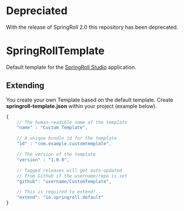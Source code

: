# Depreciated
With the release of SpringRoll 2.0 this repository has been deprecated.

# SpringRollTemplate

Default template for the [SpringRoll Studio](https://github.com/SpringRoll/SpringRollStudio) application.

## Extending

You create your own Template based on the default template. Create **springroll-template.json** within your project (example below).

```js
{
	// The human-readible name of the template
	"name" : "Custom Template",

	// A unique bundle id for the template
	"id" : "com.example.customtemplate",

	// The version of the template
	"version" : "1.0.0",

	// Tagged releases will get auto-updated
	// from Github if the username/repo is set
	"github": "username/CustomTemplate",

	// This is required to extend!
	"extend": "io.springroll.default"
}
```